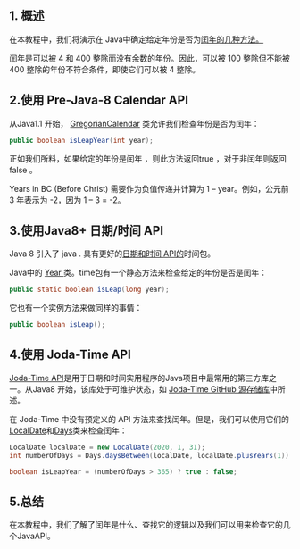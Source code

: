 ## 1. 概述

 在本教程中，我们将演示在 Java中确定给定年份是否为[闰年的几种方法。](https://en.wikipedia.org/wiki/Leap_year)

闰年是可以被 4 和 400 整除而没有余数的年份。因此，可以被 100 整除但不能被 400 整除的年份不符合条件，即使它们可以被 4 整除。

## 2.使用 Pre-Java-8 Calendar API

从Java1.1 开始， [GregorianCalendar](https://www.baeldung.com/java-gregorian-calendar) 类允许我们检查年份是否为闰年：

```java
public boolean isLeapYear(int year);
```

正如我们所料，如果给定的年份是闰年 ，则此方法返回true ，对于非闰年则返回false 。

Years in BC (Before Christ) 需要作为负值传递并计算为 1 – year。例如，公元前 3 年表示为 -2，因为 1 – 3 = -2。

## 3.使用Java8+ 日期/时间 API

Java 8 引入了 java . 具有更好的[日期和时间 API的](https://www.baeldung.com/java-8-date-time-intro)时间包。

Java中的 [Year ](https://docs.oracle.com/en/java/javase/11/docs/api/java.base/java/time/Year.html)类。time包有一个静态方法来检查给定的年份是否是闰年：

```java
public static boolean isLeap(long year);
```

它也有一个实例方法来做同样的事情：

```java
public boolean isLeap();
```

## 4.使用 Joda-Time API

[Joda-Time API](https://www.baeldung.com/joda-time)是用于日期和时间实用程序的Java项目中最常用的第三方库之一。从Java8 开始，该库处于可维护状态，如 [Joda-Time GitHub 源存储库](https://github.com/JodaOrg/joda-time#joda-time)中所述。

在 Joda-Time 中没有预定义的 API 方法来查找闰年。但是，我们可以使用它们的[LocalDate](https://www.joda.org/joda-time/apidocs/org/joda/time/LocalDate.html)和[Days](https://www.joda.org/joda-time/apidocs/org/joda/time/Days.html)类来检查闰年：

```java
LocalDate localDate = new LocalDate(2020, 1, 31);
int numberOfDays = Days.daysBetween(localDate, localDate.plusYears(1)).getDays();

boolean isLeapYear = (numberOfDays > 365) ? true : false;
```

## 5.总结

在本教程中，我们了解了闰年是什么、查找它的逻辑以及我们可以用来检查它的几个JavaAPI。